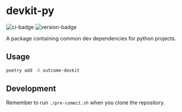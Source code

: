 # devkit-py
![ci-badge](https://github.com/outcome-co/devkit-py/workflows/Release/badge.svg?branch=v3.2.3) ![version-badge](https://img.shields.io/badge/version-3.2.3-brightgreen)

A package containing common dev dependencies for python projects.

## Usage

```sh
poetry add -D outcome-devkit
```

## Development

Remember to run `./pre-commit.sh` when you clone the repository.
